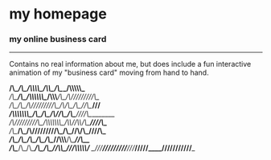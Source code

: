 # my homepage
### my online business card

---

Contains no real information about me, but does include a fun interactive animation of my "business card" moving from hand to hand.


__/\\\________/\\\_____/\\\\\\\\\_____/\\\\\_____/\\\_____/\\\\\\\\\\\___        
 _\/\\\_______\/\\\___/\\\\\\\\\\\\\__\/\\\\\\___\/\\\___/\\\/////////\\\_       
  _\/\\\_______\/\\\__/\\\/////////\\\_\/\\\/\\\__\/\\\__\//\\\______\///__      
   _\/\\\\\\\\\\\\\\\_\/\\\_______\/\\\_\/\\\//\\\_\/\\\___\////\\\_________     
    _\/\\\/////////\\\_\/\\\\\\\\\\\\\\\_\/\\\\//\\\\/\\\______\////\\\______    
     _\/\\\_______\/\\\_\/\\\/////////\\\_\/\\\_\//\\\/\\\_________\////\\\___   
      _\/\\\_______\/\\\_\/\\\_______\/\\\_\/\\\__\//\\\\\\__/\\\______\//\\\__  
       _\/\\\_______\/\\\_\/\\\_______\/\\\_\/\\\___\//\\\\\_\///\\\\\\\\\\\/___ 
        _\///________\///__\///________\///__\///_____\/////____\///////////_____
